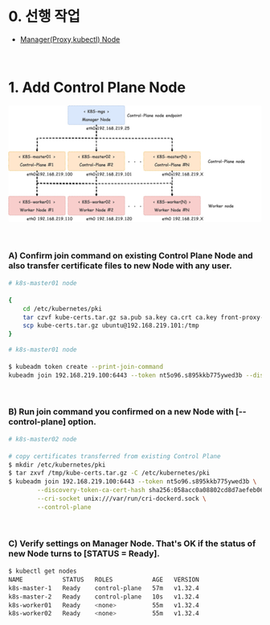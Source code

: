 # 0. 선행 작업

- [Manager(Proxy,kubectl) Node](https://github.com/revenge1005/k8s-cluster-setup/tree/main/02.%20Container%20runtime/02-01.%20Docker%20Engine)

<br>

# 1. Add Control Plane Node

![multi-node](https://github.com/revenge1005/k8s-cluster-setup/blob/main/multi-node-configuration.png)

<BR>

### A) Confirm join command on existing Control Plane Node and also transfer certificate files to new Node with any user.

```bash
# k8s-master01 node

{
    cd /etc/kubernetes/pki
    tar czvf kube-certs.tar.gz sa.pub sa.key ca.crt ca.key front-proxy-ca.crt front-proxy-ca.key etcd/ca.crt etcd/ca.key
    scp kube-certs.tar.gz ubuntu@192.168.219.101:/tmp
}
```

```bash
# k8s-master01 node

$ kubeadm token create --print-join-command
kubeadm join 192.168.219.100:6443 --token nt5o96.s895kkb775ywed3b --discovery-token-ca-cert-hash sha256:058acc0a08802cd8d7aefeb0699ba8d8d66aeb79269278e31653e1af8998ef3e
```

<BR>

### B) Run join command you confirmed on a new Node with [--control-plane] option.

```bash
# k8s-master02 node

# copy certificates transferred from existing Control Plane
$ mkdir /etc/kubernetes/pki
$ tar zxvf /tmp/kube-certs.tar.gz -C /etc/kubernetes/pki
$ kubeadm join 192.168.219.100:6443 --token nt5o96.s895kkb775ywed3b \
        --discovery-token-ca-cert-hash sha256:058acc0a08802cd8d7aefeb0699ba8d8d66aeb79269278e31653e1af8998ef3e \
        --cri-socket unix:///var/run/cri-dockerd.sock \
        --control-plane
```

<BR>

### C) Verify settings on Manager Node. That's OK if the status of new Node turns to [STATUS = Ready].

```bash
$ kubectl get nodes
NAME           STATUS   ROLES           AGE   VERSION
k8s-master-1   Ready    control-plane   57m   v1.32.4
k8s-master-2   Ready    control-plane   10s   v1.32.4
k8s-worker01   Ready    <none>          55m   v1.32.4
k8s-worker02   Ready    <none>          55m   v1.32.4
```